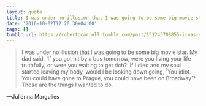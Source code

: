 ```yaml
---
layout: quote
title: I was under no illusion that I was going to be some big movie star
date: '2016-10-02T12:20:30+04:00'
tags: []
tumblr_url: https://robertocarroll.tumblr.com/post/151243708855/i-was-under-no-illusion-that-i-was-going-to-be
---
```

<blockquote>I was under no illusion that I was going to be some big movie star. My dad said, &lsquo;If you got hit by a bus tomorrow, were you living your life truthfully, or were you waiting to get rich?&rsquo; If I died and my soul started leaving my body, would I be looking down going, 'You idiot. You could have gone to Prague, you could have been on Broadway&rsquo;? Those are the things I wanted to do.</blockquote>&#8212;Julianna Margulies
